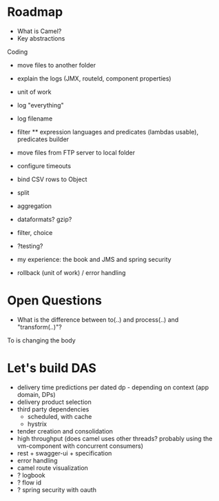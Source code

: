 
Roadmap
=======

* What is Camel?
* Key abstractions

Coding
* move files to another folder
* explain the logs (JMX, routeId, component properties)
* unit of work
* log "everything"
* log filename
* filter
** expression languages and predicates (lambdas usable), predicates builder
* move files from FTP server to local folder
* configure timeouts
* bind CSV rows to Object

* split
* aggregation

* dataformats? gzip?
* filter, choice
* ?testing?
* my experience: the book and JMS and spring security

* rollback (unit of work) / error handling

Open Questions
==============

* What is the difference between to(..) and process(..) and "transform(..)"?

To is changing the body


Let's build DAS
===============
 * delivery time predictions per dated dp - depending on context (app domain, DPs)
 * delivery product selection
 * third party dependencies
   * scheduled, with cache
   * hystrix
 * tender creation and consolidation
 * high throughput (does camel uses other threads? probably using the vm-component with concurrent consumers)
 * rest + swagger-ui + specification
 * error handling
 * camel route visualization
 * ? logbook
 * ? flow id
 * ? spring security with oauth
